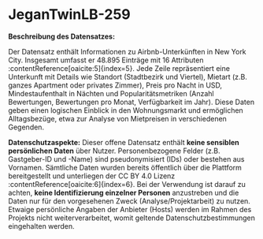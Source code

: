 # JeganTwinLB-259

**Beschreibung des Datensatzes:** 


Der Datensatz enthält Informationen zu Airbnb-Unterkünften in New York City. Insgesamt umfasst er 48.895 Einträge mit 16 Attributen&#8203;:contentReference[oaicite:5]{index=5}. Jede Zeile repräsentiert eine Unterkunft mit Details wie Standort (Stadtbezirk und Viertel), Mietart (z.B. ganzes Apartment oder privates Zimmer), Preis pro Nacht in USD, Mindestaufenthalt in Nächten und Popularitätsmetriken (Anzahl Bewertungen, Bewertungen pro Monat, Verfügbarkeit im Jahr). Diese Daten geben einen logischen Einblick in den Wohnungsmarkt und ermöglichen Alltagsbezüge, etwa zur Analyse von Mietpreisen in verschiedenen Gegenden.

**Datenschutzaspekte:** 
Dieser offene Datensatz enthält **keine sensiblen persönlichen Daten** über Nutzer. Personenbezogene Felder (z.B. Gastgeber-ID und -Name) sind pseudonymisiert (IDs) oder bestehen aus Vornamen. Sämtliche Daten wurden bereits öffentlich über die Plattform bereitgestellt und unterliegen der CC BY 4.0 Lizenz&#8203;:contentReference[oaicite:6]{index=6}. Bei der Verwendung ist darauf zu achten, **keine Identifizierung einzelner Personen** anzustreben und die Daten nur für den vorgesehenen Zweck (Analyse/Projektarbeit) zu nutzen. Etwaige persönliche Angaben der Anbieter (Hosts) werden im Rahmen des Projekts nicht weiterverarbeitet, womit geltende Datenschutzbestimmungen eingehalten werden.
